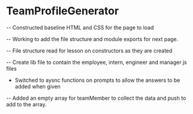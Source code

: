 # TeamProfileGenerator

-- Constructed baseline HTML and CSS for the page to load

-- Working to add the file structure and module exports for next page.

-- File structure read for lesson on constructors as they are created

-- Create lib file to contain the employee, intern, engineer and manager js files

- Switched to aysnc functions on prompts to allow the answers to be added when given

-- Added an empty array for teamMember to collect the data and push to add to the array.